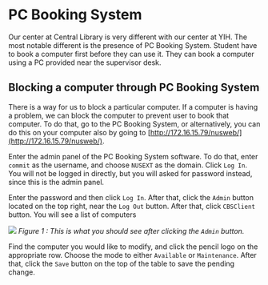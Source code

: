 # PC Booking System

Our center at Central Library is very different with our center at YIH. The most notable different is the presence of PC Booking System. Student have to book a computer first before they can use it. They can book a computer using a PC provided near the supervisor desk.

## Blocking a computer through PC Booking System

There is a way for us to block a particular computer. If a computer is having a problem, we can block the computer to prevent user to book that computer. To do that, go to the PC Booking System, or alternatively, you can do this on your computer also by going to [http://172.16.15.79/nusweb/](http://172.16.15.79/nusweb/). 

Enter the admin panel of the PC Booking System software. To do that, enter `commit` as the username, and choose `NUSEXT` as the domain. Click `Log In`. You will not be logged in directly, but you will asked for password instead, since this is the admin panel.

Enter the password and then click `Log In`. After that, click the `Admin` button located on the top right, near the `Log Out` button. After that, click `CBSClient` button. You will see a list of computers

![](/images/adminpanel.png)
_Figure 1 : This is what you should see after clicking the `Admin` button._

Find the computer you would like to modify, and click the pencil logo on the appropriate row. Choose the mode to either `Available` or `Maintenance`. After that, click the `Save` button on the top of the table to save the pending change.